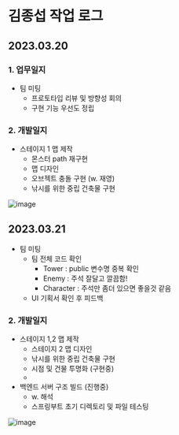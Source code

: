 # 김종섭 작업 로그

## 2023.03.20

### 1. 업무일지

- 팀 미팅 
  - 프로토타입 리뷰 및 방향성 회의
  - 구현 기능 우선도 정립

### 2. 개발일지
 - 스테이지 1 맵 제작
     - 몬스터 path 재구현
     - 맵 디자인
     - 오브젝트 충돌 구현 (w. 재영)
     - 낚시를 위한 중립 건축물 구현

![image](https://user-images.githubusercontent.com/104764340/226290449-1bc2ed8b-0ee4-4b5f-ab29-04dc210c92c7.png)


## 2023.03.21 

- 팀 미팅 
  - 팀 전체 코드 확인
    - Tower : public 변수명 중복 확인
    - Enemy : 주석 잘달고 깔끔함!
    - Character : 주석만 좀더 있으면 좋을것 같음
  - UI 기획서 확인 후 피드백

### 2. 개발일지

 - 스테이지 1,2 맵 제작
     - 스테이지 2 맵 디자인
     - 낚시를 위한 중립 건축물 구현
     - 시점 및 건물 투명화 (구현중)
     - 
 - 백엔드 서버 구조 빌드 (진행중)
     - w. 해석
     - 스프링부트 초기 디렉토리 및 파일 테스팅
     
![image](https://user-images.githubusercontent.com/104764340/226557075-869220df-b4b0-4593-a4ca-b0941bbbe511.png)